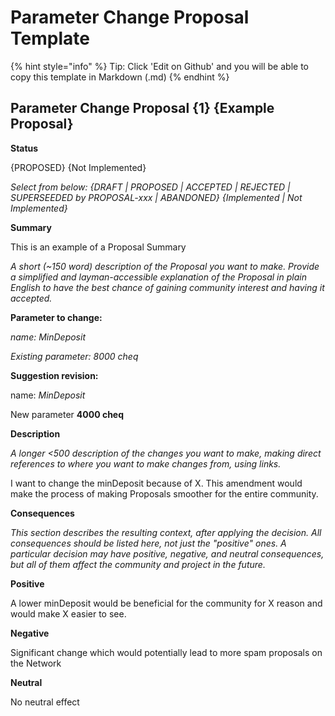 # Parameter Change Proposal Template

{% hint style="info" %}
Tip: Click 'Edit on Github' and you will be able to copy this template in Markdown (.md)
{% endhint %}

## Parameter Change **Proposal {1} {Example Proposal}**

**Status**

{PROPOSED} {Not Implemented}

_Select from below:_ _{DRAFT | PROPOSED | ACCEPTED | REJECTED | SUPERSEEDED by PROPOSAL-xxx | ABANDONED} {Implemented | Not Implemented}_

**Summary**

This is an example of a Proposal Summary

_A short (\~150 word) description of the Proposal you want to make. Provide a simplified and layman-accessible explanation of the Proposal in plain English to have the best chance of gaining community interest and having it accepted._

**Parameter to change:**

_name: MinDeposit_

_Existing parameter: 8000 cheq_

**Suggestion revision:**

name: _MinDeposit_

New parameter **4000 cheq**

**Description**

_A longer <500 description of the changes you want to make, making direct references to where you want to make changes from, using links._

I want to change the minDeposit because of X. This amendment would make the process of making Proposals smoother for the entire community.&#x20;

**Consequences**

_This section describes the resulting context, after applying the decision. All consequences should be listed here, not just the "positive" ones. A particular decision may have positive, negative, and neutral consequences, but all of them affect the community and project in the future._

**Positive**

A lower minDeposit would be beneficial for the community for X reason and would make X easier to see.

**Negative**

Significant change which would potentially lead to more spam proposals on the Network

**Neutral**

No neutral effect
